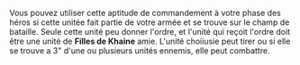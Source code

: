 Vous pouvez utiliser cette aptitude de commandement à votre phase des héros si cette unitée fait partie de votre armée et se trouve sur le champ de bataille. Seule cette unité peu donner l'ordre, et l'unité qui reçoit l'ordre doit être une unité de __Filles de Khaine__ amie. L'unité choiiusie peut tirer ou si elle se trouve a 3" d'une ou plusieurs unités ennemis, elle peut combattre.
